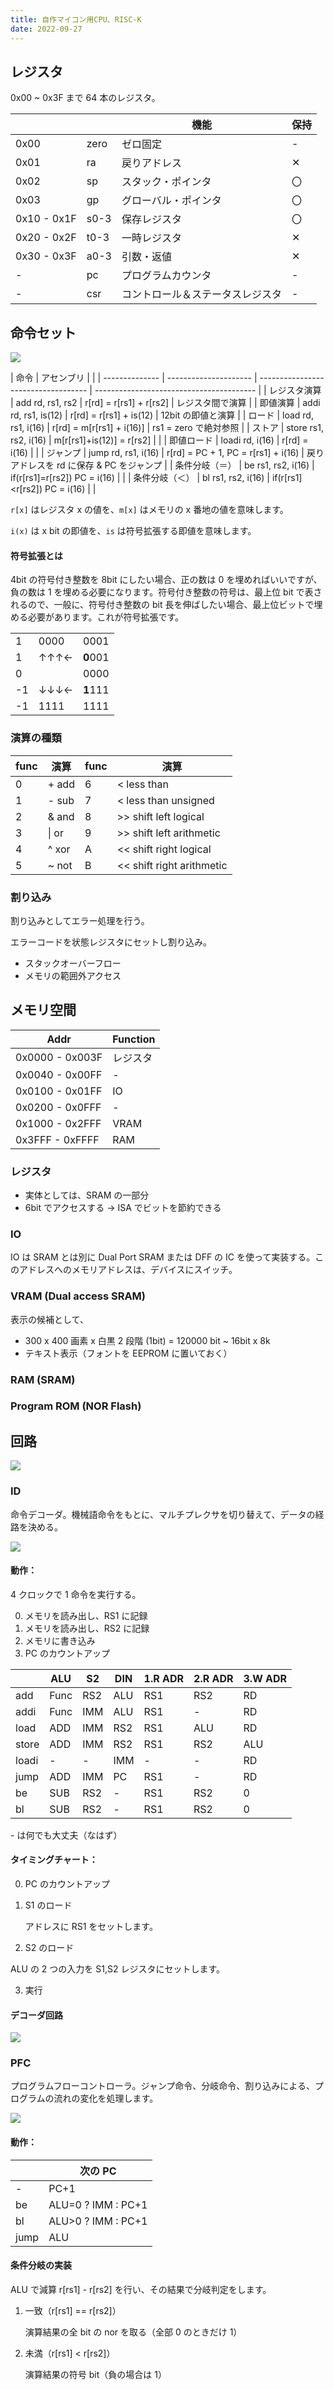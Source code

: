 ```yaml
---
title: 自作マイコン用CPU、RISC-K
date: 2022-09-27
---
```


## レジスタ

0x00 ~ 0x3F まで 64 本のレジスタ。

|             |      | 機能                             | 保持 |
| ----------- | ---- | -------------------------------- | ---- |
| 0x00        | zero | ゼロ固定                         | -    |
| 0x01        | ra   | 戻りアドレス                     | ✕    |
| 0x02        | sp   | スタック・ポインタ               | 〇   |
| 0x03        | gp   | グローバル・ポインタ             | 〇   |
| 0x10 - 0x1F | s0-3 | 保存レジスタ                     | 〇   |
| 0x20 - 0x2F | t0-3 | 一時レジスタ                     | ✕    |
| 0x30 - 0x3F | a0-3 | 引数・返値                       | ✕    |
| -           | pc   | プログラムカウンタ               | -    |
| -           | csr  | コントロール＆ステータスレジスタ | -    |

## 命令セット

![](img/isa.png)

| 命令           | アセンブリ            |                                     |
| -------------- | --------------------- | ----------------------------------- | ---------------------------------------- |
| レジスタ演算   | add rd, rs1, rs2      | r[rd] = r[rs1] + r[rs2]             | レジスタ間で演算                         |
| 即値演算       | addi rd, rs1, is(12)  | r[rd] = r[rs1] + is(12)             | 12bit の即値と演算                       |
| ロード         | load rd, rs1, i(16)   | r[rd] = m[r[rs1] + i(16)]           | rs1 = zero で絶対参照                    |
| ストア         | store rs1, rs2, i(16) | m[r[rs1]+is(12)] = r[rs2]           |                                          |
| 即値ロード     | loadi rd, i(16)       | r[rd] = i(16)                       |                                          |
| ジャンプ       | jump rd, rs1, i(16)   | r[rd] = PC + 1, PC = r[rs1] + i(16) | 戻りアドレスを rd に保存 & PC をジャンプ |
| 条件分岐（＝） | be rs1, rs2, i(16)    | if(r[rs1]=r[rs2]) PC = i(16)        |                                          |
| 条件分岐（＜） | bl rs1, rs2, i(16)    | if(r[rs1]<r[rs2]) PC = i(16)        |                                          |

`r[x]` はレジスタ x の値を、`m[x]` はメモリの x 番地の値を意味します。

`i(x)` は x bit の即値を、`is` は符号拡張する即値を意味します。

#### 符号拡張とは

4bit の符号付き整数を 8bit にしたい場合、正の数は 0 を埋めればいいですが、負の数は 1 を埋める必要になります。符号付き整数の符号は、最上位 bit で表されるので、一般に、符号付き整数の bit 長を伸ばしたい場合、最上位ビットで埋める必要があります。これが符号拡張です。

|     |      |          |
| --- | ---- | -------- |
| 1   | 0000 | 0001     |
| 1   | ↑↑↑← | **0**001 |
| 0   |      | 0000     |
| -1  | ↓↓↓← | **1**111 |
| -1  | 1111 | 1111     |

### 演算の種類

| func | 演算  | func | 演算                      |
| ---- | ----- | ---- | ------------------------- |
| 0    | + add | 6    | < less than               |
| 1    | - sub | 7    | < less than unsigned      |
| 2    | & and | 8    | >> shift left logical     |
| 3    | \| or | 9    | >> shift left arithmetic  |
| 4    | ^ xor | A    | << shift right logical    |
| 5    | ~ not | B    | << shift right arithmetic |

### 割り込み

割り込みとしてエラー処理を行う。

エラーコードを状態レジスタにセットし割り込み。

- スタックオーバーフロー
- メモリの範囲外アクセス

## メモリ空間

| Addr            | Function |
| --------------- | -------- |
| 0x0000 - 0x003F | レジスタ |
| 0x0040 - 0x00FF | -        |
| 0x0100 - 0x01FF | IO       |
| 0x0200 - 0x0FFF | -        |
| 0x1000 - 0x2FFF | VRAM     |
| 0x3FFF - 0xFFFF | RAM      |

### レジスタ

- 実体としては、SRAM の一部分
- 6bit でアクセスする → ISA でビットを節約できる

### IO

IO は SRAM とは別に Dual Port SRAM または DFF の IC を使って実装する。このアドレスへのメモリアドレスは、デバイスにスイッチ。

### VRAM (Dual access SRAM)

表示の候補として、

- 300 x 400 画素 x 白黒 2 段階 (1bit) = 120000 bit ~ 16bit x 8k
- テキスト表示（フォントを EEPROM に置いておく）

### RAM (SRAM)

### Program ROM (NOR Flash)

## 回路

![](img/arch.dio.svg)

### ID

命令デコーダ。機械語命令をもとに、マルチプレクサを切り替えて、データの経路を決める。

![](img/decode.dio.svg)

#### 動作：

4 クロックで 1 命令を実行する。

0. メモリを読み出し、RS1 に記録
1. メモリを読み出し、RS2 に記録
2. メモリに書き込み
3. PC のカウントアップ

|       | ALU  | S2  | DIN | 1.R ADR | 2.R ADR | 3.W ADR |
| ----- | ---- | --- | --- | ------- | ------- | ------- |
| add   | Func | RS2 | ALU | RS1     | RS2     | RD      |
| addi  | Func | IMM | ALU | RS1     | -       | RD      |
| load  | ADD  | IMM | RS2 | RS1     | ALU     | RD      |
| store | ADD  | IMM | RS2 | RS1     | RS2     | ALU     |
| loadi | -    | -   | IMM | -       | -       | RD      |
| jump  | ADD  | IMM | PC  | RS1     | -       | RD      |
| be    | SUB  | RS2 | -   | RS1     | RS2     | 0       |
| bl    | SUB  | RS2 | -   | RS1     | RS2     | 0       |

\- は何でも大丈夫（なはず）

#### タイミングチャート：

0. PC のカウントアップ
1. S1 のロード

   アドレスに RS1 をセットします。

2. S2 のロード

ALU の 2 つの入力を S1,S2 レジスタにセットします。

3. 実行

#### デコーダ回路

![](img/decoder.dio.svg)

### PFC

プログラムフローコントローラ。ジャンプ命令、分岐命令、割り込みによる、プログラムの流れの変化を処理します。

![](img/pfc.dio.svg)

#### 動作：

|      | 次の PC            |
| ---- | ------------------ |
| -    | PC+1               |
| be   | ALU=0 ? IMM : PC+1 |
| bl   | ALU>0 ? IMM : PC+1 |
| jump | ALU                |

#### 条件分岐の実装

ALU で減算 r[rs1] - r[rs2] を行い、その結果で分岐判定をします。

1. 一致（r[rs1] == r[rs2]）

   演算結果の全 bit の nor を取る（全部 0 のときだけ 1）

2. 未満（r[rs1] < r[rs2]）

   演算結果の符号 bit（負の場合は 1）
